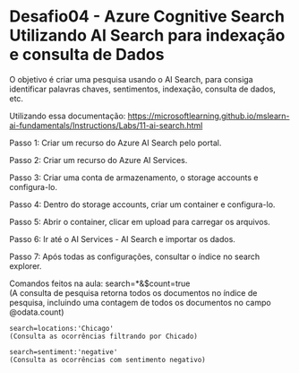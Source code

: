 # Desafio04 - Azure Cognitive Search Utilizando AI Search para indexação e consulta de Dados

O objetivo é criar uma pesquisa usando o AI Search, para consiga identificar palavras chaves, sentimentos, indexação, consulta de dados, etc. 

Utilizando essa documentação: https://microsoftlearning.github.io/mslearn-ai-fundamentals/Instructions/Labs/11-ai-search.html

Passo 1: Criar um recurso do Azure AI Search pelo portal. 

Passo 2: Criar um recurso do Azure AI Services.

Passo 3: Criar uma conta de armazenamento, o storage accounts e configura-lo. 

Passo 4: Dentro do storage accounts, criar um container e configura-lo.

Passo 5: Abrir o container, clicar em upload para carregar os arquivos. 

Passo 6: Ir até o AI Services - AI Search e importar os dados.

Passo 7: Após todas as configurações, consultar o índice no search explorer.

Comandos feitos na aula: 
    search=*&$count=true   
    (A consulta de pesquisa retorna todos os documentos no índice de pesquisa, incluindo uma contagem de todos os documentos no campo @odata.count)

    search=locations:'Chicago' 
    (Consulta as ocorrências filtrando por Chicado)

    search=sentiment:'negative' 
    (Consulta as ocorrências com sentimento negativo)
